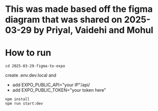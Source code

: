 # This was made based off the figma diagram that was shared on 2025-03-29 by Priyal, Vaidehi and Mohul
# How to run
```
cd 2025-03-29-figma-to-expo
```
create .env.dev.local and
- add EXPO_PUBLIC_API="your IP"/api/
- add EXPO_PUBLIC_TOKEN="your token here"
```
npm install
npm run start:dev
```